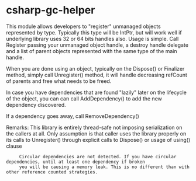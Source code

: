 # csharp-gc-helper


This module allows developers to "register" unmanaged objects represented by <THandleType> type. 
Typically this type will be IntPtr, but will work well if underlying library uses 32 or 64 bits handles also.
Usage is simple. Call Register passing your unmanaged object handle, a destroy handle delegate and a list of parent objects represented with the same type of the main handle.

When you are done using an object, typically on the Dispose() or Finalizer method, simply call Unregister() method, it will handle decreasing refCount of parents and free what needs to be freed.

In case you have dependencies that are found "lazily" later on the lifecycle of the object, you can can call AddDependency()
to add the new dependency discovered.

If a dependency goes away, call RemoveDependency()

Remarks: This library is entirely thread-safe not imposing serialization on the callers at all. Only assumption is that caller
         uses the library properly on its calls to Unregister() through explicit calls to Dispose() or usage of using() clause
         
         Circular dependencies are not detected. If you have circular dependencies, until at least one dependency if broken
         you will be causing a memory leak. This is no different than with other reference counted strategies.


